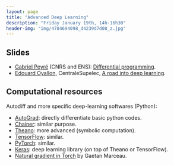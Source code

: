 ```yaml
---
layout: page
title: "Advanced Deep Learning"
description: "Friday January 19th, 14h-16h30"
header-img: "img/4784694098_d4239d7d08_z.jpg"
---
```


Slides
----

- [Gabriel Peyré](http://www.gpeyre.com) (CNRS and ENS): [Differential programming](../slides/mc11-peyre.pdf).
- [Edouard Oyallon](https://edouardoyallon.github.io/), CentraleSupelec, [A road into deep learning](../slides/mc11-oyallon.pdf).


Computational resources
----

Autodiff and more specific deep-learning softwares (Python):
- [AutoGrad](https://github.com/HIPS/autograd): directly differentiate basic python codes.
- [Chainer](http://chainer.org/): similar purpose.
- [Theano](http://deeplearning.net/software/theano/): more advanced (symbolic computation).
- [TensorFlow](https://www.tensorflow.org/): similar.
- [PyTorch](http://pytorch.org/): similar.
- [Keras](https://keras.io/): deep learning library (on top of Theano or TensorFlow).
- [Natural gradient in Torch](https://www.lri.fr/~marceau/code/QDRiemaNNLinearv2.tar.bz2) by Gaetan Marceau.
